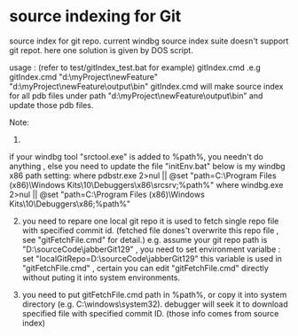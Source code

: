 # source indexing for Git
source index for git repo. current windbg source index suite doesn't support git repot. here one solution is given by DOS script.

usage : (refer to test/gitIndex_test.bat for example)
gitIndex.cmd <sourceCodeDir> <pdbFilesDirPath>
.e.g 
gitIndex.cmd "d:\myProject\newFeature" "d:\myProject\newFeature\output\bin"
gitIndex.cmd will make source index for all pdb files under path "d:\myProject\newFeature\output\bin" and update those pdb files.

Note:

1.
if your windbg tool "srctool.exe" is added to %path%, you needn't do anything , else you need to update the file "initEnv.bat"
below is my windbg x86 path setting:
where pdbstr.exe 2>nul || @set "path=C:\Program Files (x86)\Windows Kits\10\Debuggers\x86\srcsrv;%path%"
where windbg.exe 2>nul || @set "path=C:\Program Files (x86)\Windows Kits\10\Debuggers\x86;%path%"

2. you need to repare one local git repo
it is used to fetch single repo file with specified commit id. (fetched file dones't overwrite this repo file , see "gitFetchFile.cmd" for detail.)
e.g.  assume your git repo path is "D:\sourceCode\jabberGit129" , you need to set environment varialbe :
set "localGitRepo=D:\sourceCode\jabberGit129"
this variable is used in "gitFetchFile.cmd" , certain you can edit "gitFetchFile.cmd" directly without puting it into system environments.

3. you need to put gitFetchFile.cmd path in %path%, or copy it into system directory (e.g. C:\windows\system32).
debugger will seek it to download specified file with specified commit ID. (those info comes from source index)


